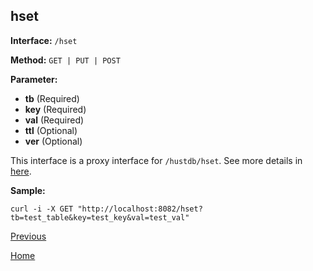 ## hset ##

**Interface:** `/hset`

**Method:** `GET | PUT | POST`

**Parameter:** 

*  **tb** (Required)  
*  **key** (Required)  
*  **val** (Required)  
*  **ttl** (Optional)  
*  **ver** (Optional)  

This interface is a proxy interface for `/hustdb/hset`. See more details in [here](../hustdb/hustdb/hset.md).  

**Sample:**

    curl -i -X GET "http://localhost:8082/hset?tb=test_table&key=test_key&val=test_val"

[Previous](../ha.md)

[Home](../../index.md)
